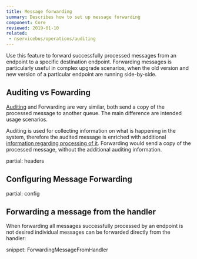```yaml
---
title: Message forwarding
summary: Describes how to set up message forwarding
component: Core
reviewed: 2019-01-10
related: 
 - nservicebus/operations/auditing
---
```


Use this feature to forward successfully processed messages from an endpoint to a specific destination endpoint. Forwarding messages is particularly useful in complex upgrade scenarios, when the old version and new version of a particular endpoint are running side-by-side.

## Auditing vs Fowarding

[Auditing](/nservicebus/operations/auditing.md) and Forwarding are very similar, both send a copy of the processed message to another queue. The main difference are intended usage scenarios.

Auditing is used for collecting information on what is happening in the system, therefore the audited message is enriched with additional [information regarding processing of it](/nservicebus/operations/auditing.md#message-headers). Forwarding would send a copy of the processed message, without the additional auditing information.


partial: headers


## Configuring Message Forwarding

partial: config

## Forwarding a message from the handler

When forwarding all messages successfully processed by an endpoint is not desired individual messages can be forwarded directly from the handler:

snippet: ForwardingMessageFromHandler